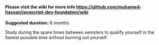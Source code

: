 #### Please visit the wiki for more info https://github.com/muhamed-hassan/javascript-dev-foundation/wiki

**Suggested duration:** 6 months

Study during the spare times between semsters to qualify yourself in the fastest possible time without burning out yourself.
